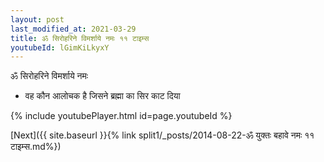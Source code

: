```yaml
---
layout: post
last_modified_at: 2021-03-29
title: ॐ सिरोहरिने विमर्शाये नमः ११ टाइम्स
youtubeId: lGimKiLkyxY
---
```

 
 
 ॐ सिरोहरिने विमर्शाये नमः  
 
 -  वह कौन आलोचक है जिसने ब्रह्मा का सिर काट दिया 
 
  
 
  
 
 
 
 
 
 


{% include youtubePlayer.html id=page.youtubeId %}
 
[Next]({{ site.baseurl }}{% link  split1/_posts/2014-08-22-ॐ युक्तः बहावे नमः ११ टाइम्स.md%})
 
